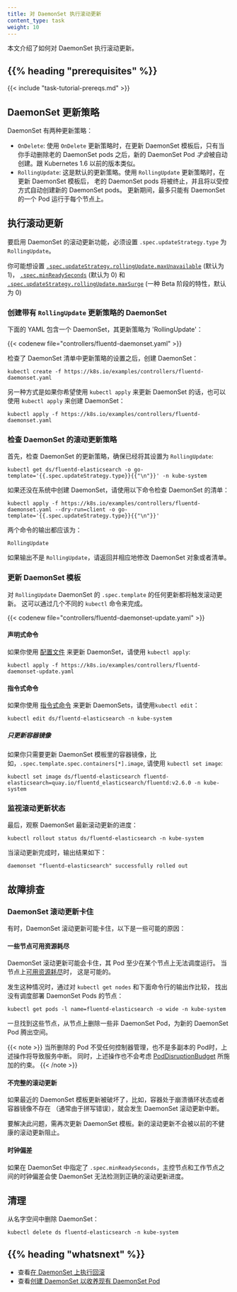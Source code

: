 ```yaml
---
title: 对 DaemonSet 执行滚动更新
content_type: task
weight: 10
---
```


<!--
reviewers:
- janetkuo
title: Perform a Rolling Update on a DaemonSet
content_type: task
-->

<!-- overview -->
<!--
This page shows how to perform a rolling update on a DaemonSet.
-->
本文介绍了如何对 DaemonSet 执行滚动更新。

## {{% heading "prerequisites" %}}

{{< include "task-tutorial-prereqs.md" >}}

<!-- steps -->

<!--
## DaemonSet Update Strategy

DaemonSet has two update strategy types:
-->
## DaemonSet 更新策略

DaemonSet 有两种更新策略：

<!--
* `OnDelete`: With `OnDelete` update strategy, after you update a DaemonSet template, new
  DaemonSet pods will *only* be created when you manually delete old DaemonSet
  pods. This is the same behavior of DaemonSet in Kubernetes version 1.5 or
  before.
* `RollingUpdate`: This is the default update strategy.  
  With `RollingUpdate` update strategy, after you update a
  DaemonSet template, old DaemonSet pods will be killed, and new DaemonSet pods
  will be created automatically, in a controlled fashion.
  At most one pod of the DaemonSet will be running on each node during the whole update process.
-->

* `OnDelete`: 使用 `OnDelete` 更新策略时，在更新 DaemonSet 模板后，只有当你手动删除老的
  DaemonSet pods 之后，新的 DaemonSet Pod *才会*被自动创建。跟 Kubernetes 1.6 以前的版本类似。
* `RollingUpdate`: 这是默认的更新策略。使用 `RollingUpdate` 更新策略时，在更新 DaemonSet 模板后，
  老的 DaemonSet pods 将被终止，并且将以受控方式自动创建新的 DaemonSet pods。
  更新期间，最多只能有 DaemonSet 的一个 Pod 运行于每个节点上。

<!--
## Performing a Rolling Update

To enable the rolling update feature of a DaemonSet, you must set its
`.spec.updateStrategy.type` to `RollingUpdate`.
-->
## 执行滚动更新

要启用 DaemonSet 的滚动更新功能，必须设置 `.spec.updateStrategy.type` 为 `RollingUpdate`。

<!--
You may want to set 
[`.spec.updateStrategy.rollingUpdate.maxUnavailable`](/docs/concepts/workloads/controllers/deployment/#max-unavailable) 
(default to 1),
[`.spec.minReadySeconds`](/docs/concepts/workloads/controllers/deployment/#min-ready-seconds) 
(default to 0) and 
[`.spec.updateStrategy.rollingUpdate.maxSurge`](/docs/reference/kubernetes-api/workload-resources/daemon-set-v1/#DaemonSetSpec)
(a beta feature and defaults to 0) as well.

-->
你可能想设置
[`.spec.updateStrategy.rollingUpdate.maxUnavailable`](/zh/docs/concepts/workloads/controllers/deployment/#max-unavailable) (默认为 1)，
[`.spec.minReadySeconds`](/zh/docs/concepts/workloads/controllers/deployment/#min-ready-seconds) (默认为 0) 和
[`.spec.updateStrategy.rollingUpdate.maxSurge`](/zh/docs/reference/kubernetes-api/workload-resources/daemon-set-v1/#DaemonSetSpec) (一种 Beta 阶段的特性，默认为 0) 

<!--
### Creating a DaemonSet with `RollingUpdate` update strategy

This YAML file specifies a DaemonSet with an update strategy as 'RollingUpdate'
-->
### 创建带有 `RollingUpdate` 更新策略的 DaemonSet

下面的 YAML 包含一个 DaemonSet，其更新策略为 'RollingUpdate'：

{{< codenew file="controllers/fluentd-daemonset.yaml" >}}

<!--
After verifying the update strategy of the DaemonSet manifest, create the DaemonSet:
-->
检查了 DaemonSet 清单中更新策略的设置之后，创建 DaemonSet：

```shell
kubectl create -f https://k8s.io/examples/controllers/fluentd-daemonset.yaml
```

<!--
Alternatively, use `kubectl apply` to create the same DaemonSet if you plan to
update the DaemonSet with `kubectl apply`.
-->
另一种方式是如果你希望使用 `kubectl apply` 来更新 DaemonSet 的话，也可以
使用 `kubectl apply` 来创建 DaemonSet：

```shell
kubectl apply -f https://k8s.io/examples/controllers/fluentd-daemonset.yaml
```

<!--
### Checking DaemonSet `RollingUpdate` update strategy

Check the update strategy of your DaemonSet, and make sure it's set to
`RollingUpdate`:
-->
### 检查 DaemonSet 的滚动更新策略

首先，检查 DaemonSet 的更新策略，确保已经将其设置为 `RollingUpdate`:

```shell
kubectl get ds/fluentd-elasticsearch -o go-template='{{.spec.updateStrategy.type}}{{"\n"}}' -n kube-system
```

<!--
If you haven't created the DaemonSet in the system, check your DaemonSet
manifest with the following command instead:
-->
如果还没在系统中创建 DaemonSet，请使用以下命令检查 DaemonSet 的清单：

```shell
kubectl apply -f https://k8s.io/examples/controllers/fluentd-daemonset.yaml --dry-run=client -o go-template='{{.spec.updateStrategy.type}}{{"\n"}}'
```

<!--
The output from both commands should be:
-->
两个命令的输出都应该为：

```
RollingUpdate
```

<!--
If the output isn't `RollingUpdate`, go back and modify the DaemonSet object or
manifest accordingly.
-->
如果输出不是 `RollingUpdate`，请返回并相应地修改 DaemonSet 对象或者清单。

<!--
### Updating a DaemonSet template

Any updates to a `RollingUpdate` DaemonSet `.spec.template` will trigger a rolling
update. Let's update the DaemonSet by applying a new YAML file. This can be done with several different `kubectl` commands.
-->
### 更新 DaemonSet 模板

对 `RollingUpdate` DaemonSet 的 `.spec.template` 的任何更新都将触发滚动更新。
这可以通过几个不同的 `kubectl` 命令来完成。

{{< codenew file="controllers/fluentd-daemonset-update.yaml" >}}

<!--
#### Declarative commands

If you update DaemonSets using
[configuration files](/docs/tasks/manage-kubernetes-objects/declarative-config/),
use `kubectl apply`:
-->
#### 声明式命令

如果你使用
[配置文件](/zh/docs/tasks/manage-kubernetes-objects/declarative-config/)
来更新 DaemonSet，请使用 `kubectl apply`:

```shell
kubectl apply -f https://k8s.io/examples/controllers/fluentd-daemonset-update.yaml
```

<!--
#### Imperative commands

If you update DaemonSets using
[imperative commands](/docs/concepts/overview/object-management-kubectl/imperative-command/),
use `kubectl edit`:
-->
#### 指令式命令

如果你使用
[指令式命令](/zh/docs/tasks/manage-kubernetes-objects/imperative-command/)
来更新 DaemonSets，请使用`kubectl edit`：

```shell
kubectl edit ds/fluentd-elasticsearch -n kube-system
```

<!--
##### Updating only the container image

If you only need to update the container image in the DaemonSet template, i.e.
`.spec.template.spec.containers[*].image`, use `kubectl set image`:
--->
##### 只更新容器镜像

如果你只需要更新 DaemonSet 模板里的容器镜像，比如，`.spec.template.spec.containers[*].image`, 
请使用 `kubectl set image`:

```shell
kubectl set image ds/fluentd-elasticsearch fluentd-elasticsearch=quay.io/fluentd_elasticsearch/fluentd:v2.6.0 -n kube-system
```

<!--
### Step 4: Watching the rolling update status

Finally, watch the rollout status of the latest DaemonSet rolling update:
-->
### 监视滚动更新状态

最后，观察 DaemonSet 最新滚动更新的进度：

```shell
kubectl rollout status ds/fluentd-elasticsearch -n kube-system
```

<!--
When the rollout is complete, the output is similar to this:
-->
当滚动更新完成时，输出结果如下：

```
daemonset "fluentd-elasticsearch" successfully rolled out
```

<!--
## Troubleshooting

### DaemonSet rolling update is stuck
-->
## 故障排查

### DaemonSet 滚动更新卡住

<!--
Sometimes, a DaemonSet rolling update may be stuck. Here are some possible
causes:

#### Some nodes run out of resources
-->
有时，DaemonSet 滚动更新可能卡住，以下是一些可能的原因：


#### 一些节点可用资源耗尽

<!--
The rollout is stuck because new DaemonSet pods can't be scheduled on at least one
node. This is possible when the node is
[running out of resources](/docs/concepts/scheduling-eviction/node-pressure-eviction/).

When this happens, find the nodes that don't have the DaemonSet pods scheduled on
by comparing the output of `kubectl get nodes` and the output of:
-->
DaemonSet 滚动更新可能会卡住，其 Pod 至少在某个节点上无法调度运行。
当节点上[可用资源耗尽](/zh/docs/concepts/scheduling-eviction/node-pressure-eviction/)时，
这是可能的。

发生这种情况时，通过对 `kubectl get nodes` 和下面命令行的输出作比较，
找出没有调度部署 DaemonSet Pods 的节点：

```shell
kubectl get pods -l name=fluentd-elasticsearch -o wide -n kube-system
```

<!--
Once you've found those nodes, delete some non-DaemonSet pods from the node to
make room for new DaemonSet pods.
-->
一旦找到这些节点，从节点上删除一些非 DaemonSet Pod，为新的 DaemonSet Pod 腾出空间。

<!--
This will cause service disruption when deleted pods are not controlled by any controllers or pods are not
replicated. This does not respect [PodDisruptionBudget](/docs/tasks/run-application/configure-pdb/)
either.
-->
{{< note >}}
当所删除的 Pod 不受任何控制器管理，也不是多副本的 Pod时，上述操作将导致服务中断。
同时，上述操作也不会考虑
[PodDisruptionBudget](/zh/docs/tasks/run-application/configure-pdb/)
所施加的约束。
{{< /note >}}

<!--
#### Broken rollout

If the recent DaemonSet template update is broken, for example, the container is
crash looping, or the container image doesn't exist (often due to a typo),
DaemonSet rollout won't progress.
-->
#### 不完整的滚动更新

如果最近的 DaemonSet 模板更新被破坏了，比如，容器处于崩溃循环状态或者容器镜像不存在
（通常由于拼写错误），就会发生 DaemonSet 滚动更新中断。

<!--
To fix this, update the DaemonSet template again. New rollout won't be
blocked by previous unhealthy rollouts.
-->
要解决此问题，需再次更新 DaemonSet 模板。新的滚动更新不会被以前的不健康的滚动更新阻止。

<!--
#### Clock skew

If `.spec.minReadySeconds` is specified in the DaemonSet, clock skew between
master and nodes will make DaemonSet unable to detect the right rollout
progress.
-->
#### 时钟偏差

如果在 DaemonSet 中指定了 `.spec.minReadySeconds`，主控节点和工作节点之间的时钟偏差会使
DaemonSet 无法检测到正确的滚动更新进度。

<!--
## Clean up

Delete DaemonSet from a namespace :
-->
## 清理

从名字空间中删除 DaemonSet：

```shell
kubectl delete ds fluentd-elasticsearch -n kube-system
```

## {{% heading "whatsnext" %}}

<!--
* See [Performing a rollback on a DaemonSet](/docs/tasks/manage-daemon/rollback-daemon-set/)
* See [Creating a DaemonSet to adopt existing DaemonSet pods](/docs/concepts/workloads/controllers/daemonset/)
-->
* 查看[在 DaemonSet 上执行回滚](/zh/docs/tasks/manage-daemon/rollback-daemon-set/)
* 查看[创建 DaemonSet 以收养现有 DaemonSet Pod](/zh/docs/concepts/workloads/controllers/daemonset/)

